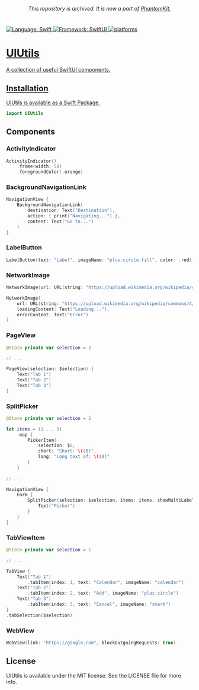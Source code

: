 <p align="center">
        <i>This repository is archived. It is now a part of <a href="https://github.com/pawello2222/PhantomKit">PhantomKit.</i>
</p>
<h1></h1>

![Language: Swift](https://img.shields.io/badge/language-swift-orange.svg)
![Framework: SwiftUI](https://img.shields.io/badge/framework-swiftui-brightgreen.svg)
![platforms](https://img.shields.io/badge/platforms-iPhone%20%7C%20iPad%20%7C%20macOS-lightgrey)

# UIUtils

A collection of useful SwiftUI components.

## Installation

UIUtils is available as a Swift Package.

``` Swift
import UIUtils
```

## Components

### ActivityIndicator

``` Swift
ActivityIndicator()
    .frame(width: 50)
    .foregroundColor(.orange)
```

### BackgroundNavigationLink

``` Swift
NavigationView {
    BackgroundNavigationLink(
        destination: Text("Destination"), 
        action: { print("Navigating...") }, 
        content: Text("Go to...")
    )
}
```

### LabelButton

``` Swift
LabelButton(text: "Label", imageName: "plus.circle.fill", color: .red)
```

### NetworkImage

``` Swift
NetworkImage(url: URL(string: "https://upload.wikimedia.org/wikipedia/commons/4/47/PNG_transparency_demonstration_1.png"))
```

``` Swift
NetworkImage(
    url: URL(string: "https://upload.wikimedia.org/wikipedia/commons/4/47/PNG_transparency_demonstration_1.png"),
    loadingContent: Text("Loading..."),
    errorContent: Text("Error")
)
```

### PageView

``` Swift
@State private var selection = 2

// ...

PageView(selection: $selection) {
    Text("Tab 1")
    Text("Tab 2")
    Text("Tab 3")
}
```

### SplitPicker

``` Swift
@State private var selection = 2

let items = (1 ... 5)
    .map {
        PickerItem(
            selection: $0,
            short: "Short: \($0)",
            long: "Long text of: \($0)"
        )
    }
    
// ...

NavigationView {
    Form {
        SplitPicker(selection: $selection, items: items, showMultiLabels: true) {
            Text("Picker")
        }
    }
}
```

### TabViewItem

``` Swift
@State private var selection = 1

// ...

TabView {
    Text("Tab 1")
        .tabItem(index: 1, text: "Calendar", imageName: "calendar")
    Text("Tab 2")
        .tabItem(index: 2, text: "Add", imageName: "plus.circle")
    Text("Tab 3")
        .tabItem(index: 3, text: "Cancel", imageName: "xmark")
}
.tabSelection($selection)
```

### WebView

``` Swift
WebView(link: "https://google.com", blockOutgoingRequests: true)
```

## License

UIUtils is available under the MIT license. See the LICENSE file for more info.
